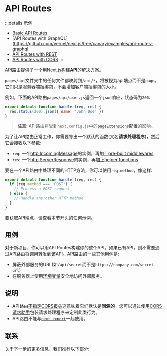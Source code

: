 # API Routes

:::details 示例
- [Basic API Routes](https://github.com/vercel/next.js/tree/canary/examples/api-routes)
- [API Routes with GraphQL](https://github.com/vercel/next.js/tree/canary/examples/api-routes-graphql
- [API Routes with REST](https://github.com/vercel/next.js/tree/canary/examples/api-routes-rest)
- [API Routes with CORS](https://github.com/vercel/next.js/tree/canary/examples/api-routes-cors)
:::

API路由提供了一个用Next.js构建**API**的解决方案。

`pages/api`文件夹中的任何文件都映射到`/api/*`，将被视为api端点而不是`page`。它们只是服务器端捆绑包，不会增加客户端捆绑包的大小。

例如，下面的API路由`pages/api/user.js`返回一个`json`响应，状态码为`200`:

```js
export default function handler(req, res) {
  res.status(200).json({ name: 'John Doe' })
}
```

> **注意**: API路由将受到`next.config.js`中的[`pageExtensions`配置](/guide/api-reference/next.config.js/custom-page-extensions)的影响。

为了让API路由正常工作，你需要导出一个默认的函数(又名**请求处理程序**)，然后它会接收以下参数:

- `req`: 一个[http.IncomingMessage](https://nodejs.org/api/http.html#class-httpincomingmessage)的实例，再加上[pre-built middlewares](/guide/api-routes/request-helpers)
- `res`: 一个[http.ServerResponse](https://nodejs.org/api/http.html#class-httpserverresponse)的实例，再加上[helper functions](/guide/api-routes/response-helpers)

要在一个API路由中处理不同的HTTP方法，你可以使用`req.method`，像这样:

```js
export default function handler(req, res) {
  if (req.method === 'POST') {
    // Process a POST request
  } else {
    // Handle any other HTTP method
  }
}
```

要获取API端点，请查看本节开头的任何示例。

## 用例

对于新项目，你可以用API Routes构建你的整个API。如果已有API，则不需要通过API路由将调用转发到该API。API路由的一些其他用例是:

- 屏蔽外部服务的URL(如`/api/secret`而不是`https://company.com/secret-url`)
- 在服务器上使用[环境变量](/guide/basic-features/environment-variables)安全地访问外部服务。

## 说明

- API路由[不指定CORS报头](https://developer.mozilla.org/en-US/docs/Web/HTTP/CORS)这意味着它们默认是**同源的**。您可以通过使用[CORS请求助手](https://github.com/vercel/next.js/tree/canary/examples/api-routes-cors)包装请求处理程序来定制此类行为。
- API路由不能与[`next export`](/guide/advanced-features/static-html-export)一起使用。

## 联系

关于下一步的更多信息，我们推荐以下部分:






